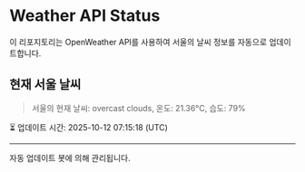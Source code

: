 
# Weather API Status

이 리포지토리는 OpenWeather API를 사용하여 서울의 날씨 정보를 자동으로 업데이트합니다.

## 현재 서울 날씨
> 서울의 현재 날씨: overcast clouds, 온도: 21.36°C, 습도: 79%

⏳ 업데이트 시간: 2025-10-12 07:15:18 (UTC)

---
자동 업데이트 봇에 의해 관리됩니다.
